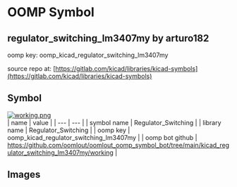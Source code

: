 # OOMP Symbol  
## regulator_switching_lm3407my  by arturo182  
  
oomp key: oomp_kicad_regulator_switching_lm3407my  
  
source repo at: [https://gitlab.com/kicad/libraries/kicad-symbols](https://gitlab.com/kicad/libraries/kicad-symbols)  
## Symbol  
  
[![working.png](working_600.png)](working.png)  
| name | value | 
| --- | --- | 
| symbol name | Regulator_Switching | 
| library name | Regulator_Switching | 
| oomp key | oomp_kicad_regulator_switching_lm3407my | 
| oomp bot github | https://github.com/oomlout/oomlout_oomp_symbol_bot/tree/main/kicad_regulator_switching_lm3407my/working | 
## Images  

